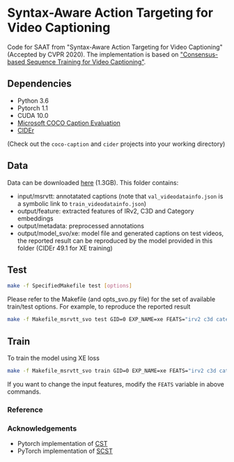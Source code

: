 # Syntax-Aware Action Targeting for Video Captioning

Code for SAAT from "Syntax-Aware Action Targeting for Video Captioning" (Accepted by CVPR 2020). The implementation is based on ["Consensus-based Sequence Training for Video Captioning"]([https://github.com/mynlp/cst_captioning]).

## Dependencies

* Python 3.6
* Pytorch 1.1
* CUDA 10.0
* [Microsoft COCO Caption Evaluation](https://github.com/tylin/coco-caption)
* [CIDEr](https://github.com/plsang/cider)

(Check out the `coco-caption` and `cider` projects into your working directory)

## Data

Data can be downloaded [here](https://drive.google.com/drive/folders/1n0RITmiyb0vdInGNj4O7m661V7BrsSOO?usp=sharing) (1.3GB). This folder contains:
* input/msrvtt: annotatated captions (note that `val_videodatainfo.json` is a symbolic link to `train_videodatainfo.json`)
* output/feature: extracted features of IRv2, C3D and Category embeddings
* output/metadata: preprocessed annotations
* output/model_svo/xe: model file and generated captions on test videos, the reported result can be reproduced by the model provided in this folder (CIDEr 49.1 for XE training)

## Test

```bash
make -f SpecifiedMakefile test [options]
```
Please refer to the Makefile (and opts_svo.py file) for the set of available train/test options. For example, to reproduce the reported result
```bash
make -f Makefile_msrvtt_svo test GID=0 EXP_NAME=xe FEATS="irv2 c3d category" BFEATS="roi_feat roi_box" USE_RL=0 CST=0 USE_MIXER=0 SCB_CAPTIONS=0 LOGLEVEL=DEBUG MAX_EPOCH=100 LAMBDA=20
```

## Train

To train the model using XE loss
```bash
make -f Makefile_msrvtt_svo train GID=0 EXP_NAME=xe FEATS="irv2 c3d category" BFEATS="roi_feat roi_box" USE_RL=0 CST=0 USE_MIXER=0 SCB_CAPTIONS=0 LOGLEVEL=DEBUG MAX_EPOCH=100 LAMBDA=20
```

If you want to change the input features, modify the `FEATS` variable in above commands.

### Reference



### Acknowledgements

* Pytorch implementation of [CST](https://github.com/mynlp/cst_captioning)
* PyTorch implementation of  [SCST](https://github.com/ruotianluo/self-critical.pytorch)
